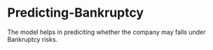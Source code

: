 # Predicting-Bankruptcy
The model helps in prediciting whether the company may falls under Bankruptcy risks. 
